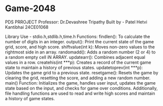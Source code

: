 # Game-2048
PDS PRROJECT 
Professor: Dr.Devashree Tripathy
Built by - Patel Hetvi Kantibhai
            24CE01068

Library Use - stdio.h,stdlib.h,time.h
Functions:
findlen(): To calculate the number of digits in an integer.
output(): Print the current state of the game grid, score, and high score.
shiftvalue(int k): Moves non-zero values to the rightmost side in an array.
randomadd(): Adds a random number (2 or 4) to a random empty cell iN ARRAY.
updatearr(): Combines adjacent equal values in a row.
createhis(int ***p): Creates a record of the current game state to maintain a history of previous states.
updatetoprev(int ***p): Updates the game grid to a previous state.
resetgame(): Resets the game by clearing the grid, resetting the score, and adding a new random number.
main() Function: Initializes the game, handles user input, updates the game state based on the input, and checks for game over conditions. 
                Additionally, file handling functions are used to read and write high scores and maintain a history of game states.
